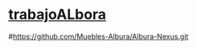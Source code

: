 # [trabajoALbora](https://github.com/Muebles-Albura/plataformas_web.git)
#https://github.com/Muebles-Albura/Albura-Nexus.git
